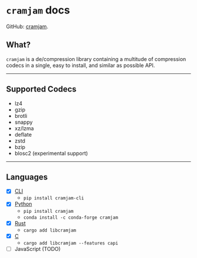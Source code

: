 # `cramjam` docs

GitHub: [cramjam](https://www.github.com/milesgranger/cramjam).

## What?

`cramjam` is a de/compression library containing a multitude of compression codecs
in a single, easy to install, and similar as possible API.

---

## Supported Codecs

* lz4
* gzip
* brotli
* snappy
* xz/lzma
* deflate
* zstd
* bzip
* blosc2 (experimental support)

---

## Languages

- [x] [CLI](https://github.com/milesgranger/cramjam/tree/master/cramjam-cli)  
    - `pip install cramjam-cli`
- [x] [Python](https://github.com/milesgranger/cramjam/tree/master/cramjam-python)  
    - `pip install cramjam`
    - `conda install -c conda-forge cramjam`
- [x] [Rust](https://github.com/milesgranger/cramjam/tree/master/libcramjam)  
    - `cargo add libcramjam`
- [x] [C](https://github.com/milesgranger/cramjam/tree/master/libcramjam)  
    - `cargo add libcramjam --features capi`
- [ ] JavaScript (TODO)

